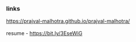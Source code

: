 ### links

https://prajval-malhotra.github.io/prajval-malhotra/
</br></br>
resume - https://bit.ly/3EseWiG
